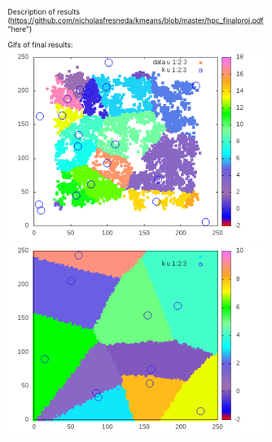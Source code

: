 Description of results (https://github.com/nicholasfresneda/kmeans/blob/master/hpc_finalproj.pdf "here")

Gifs of final results: ![normal distribution](https://github.com/nicholasfresneda/kmeans/blob/master/highdim.gif)
 ![normal distribution](https://github.com/nicholasfresneda/kmeans/blob/master/normaldist.gif)

